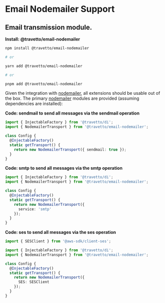<!-- This file was generated by @travetto/doc and should not be modified directly -->
<!-- Please modify https://github.com/travetto/travetto/tree/main/module/email-nodemailer/DOC.tsx and execute "npx trv doc" to rebuild -->
# Email Nodemailer Support

## Email transmission module.

**Install: @travetto/email-nodemailer**
```bash
npm install @travetto/email-nodemailer

# or

yarn add @travetto/email-nodemailer

# or

pnpm add @travetto/email-nodemailer
```

Given the integration with [nodemailer](https://nodemailer.com/about/), all extensions should be usable out of the box. The primary [nodemailer](https://nodemailer.com/about/) modules are provided (assuming dependencies are installed):

**Code: sendmail to send all messages via the sendmail operation**
```typescript
import { InjectableFactory } from '@travetto/di';
import { NodemailerTransport } from '@travetto/email-nodemailer';

class Config {
  @InjectableFactory()
  static getTransport() {
    return new NodemailerTransport({ sendmail: true });
  }
}
```

**Code: smtp to send all messages via the smtp operation**
```typescript
import { InjectableFactory } from '@travetto/di';
import { NodemailerTransport } from '@travetto/email-nodemailer';

class Config {
  @InjectableFactory()
  static getTransport() {
    return new NodemailerTransport({
      service: 'smtp'
    });
  }
}
```

**Code: ses to send all messages via the ses operation**
```typescript
import { SESClient } from '@aws-sdk/client-ses';

import { InjectableFactory } from '@travetto/di';
import { NodemailerTransport } from '@travetto/email-nodemailer';

class Config {
  @InjectableFactory()
  static getTransport() {
    return new NodemailerTransport({
      SES: SESClient
    });
  }
}
```
